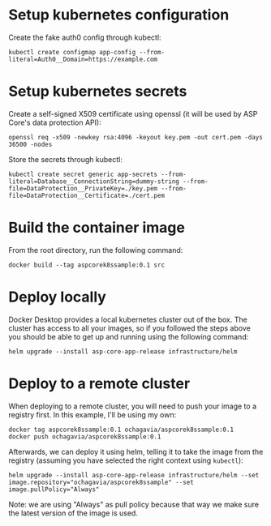 # Setup kubernetes configuration

Create the fake auth0 config through kubectl:

```
kubectl create configmap app-config --from-literal=Auth0__Domain=https://example.com
```

# Setup kubernetes secrets

Create a self-signed X509 certificate using openssl (it will be used by ASP Core's data protection API):

```
openssl req -x509 -newkey rsa:4096 -keyout key.pem -out cert.pem -days 36500 -nodes
```

Store the secrets through kubectl:

```
kubectl create secret generic app-secrets --from-literal=Database__ConnectionString=dummy-string --from-file=DataProtection__PrivateKey=./key.pem --from-file=DataProtection__Certificate=./cert.pem
```

# Build the container image

From the root directory, run the following command:

```
docker build --tag aspcorek8ssample:0.1 src
```

# Deploy locally

Docker Desktop provides a local kubernetes cluster out of the box. The cluster has access to all
your images, so if you followed the steps above you should be able to get up and running using
the following command:

```
helm upgrade --install asp-core-app-release infrastructure/helm
```

# Deploy to a remote cluster

When deploying to a remote cluster, you will need to push your image to a registry first.
In this example, I'll be using my own:

```
docker tag aspcorek8ssample:0.1 ochagavia/aspcorek8ssample:0.1
docker push ochagavia/aspcorek8ssample:0.1
```

Afterwards, we can deploy it using helm, telling it to take the image from the registry
(assuming you have selected the right context using `kubectl`):

```
helm upgrade --install asp-core-app-release infrastructure/helm --set image.repository="ochagavia/aspcorek8ssample" --set image.pullPolicy="Always"
```

Note: we are using "Always" as pull policy because that way we make sure the latest version of the image is used.
